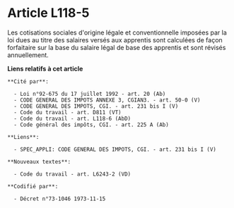 # Article L118-5

Les cotisations sociales d'origine légale et conventionnelle imposées par la loi dues au titre des salaires versés aux
apprentis sont calculées de façon forfaitaire sur la base du salaire légal de base des apprentis et sont révisés
annuellement.

**Liens relatifs à cet article**

	**Cité par**:

	  - Loi n°92-675 du 17 juillet 1992 - art. 20 (Ab)
	  - CODE GENERAL DES IMPOTS ANNEXE 3, CGIAN3. - art. 50-0 (V)
	  - CODE GENERAL DES IMPOTS, CGI. - art. 231 bis I (V)
	  - Code du travail - art. D811 (VT)
	  - Code du travail - art. L118-6 (AbD)
	  - Code général des impôts, CGI. - art. 225 A (Ab)

	**Liens**:

	  - SPEC_APPLI: CODE GENERAL DES IMPOTS, CGI. - art. 231 bis I (V)

	**Nouveaux textes**:

	  - Code du travail - art. L6243-2 (VD)

	**Codifié par**:

	  - Décret n°73-1046 1973-11-15
